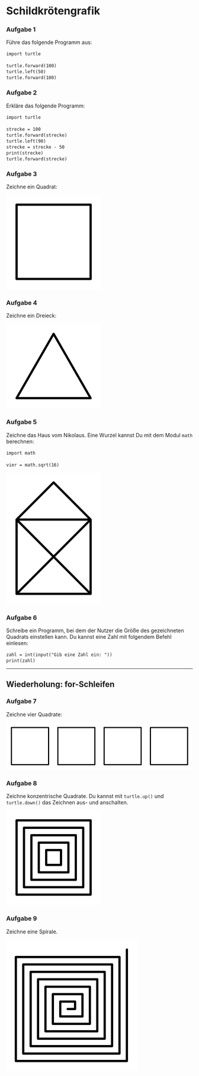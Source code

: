 
# Schildkrötengrafik

### Aufgabe 1

Führe das folgende Programm aus:

    import turtle

    turtle.forward(100)
    turtle.left(50)
    turtle.forward(100)


### Aufgabe 2

Erkläre das folgende Programm:

    import turtle

    strecke = 100
    turtle.forward(strecke)
    turtle.left(90)
    strecke = strecke - 50
    print(strecke)
    turtle.forward(strecke)


### Aufgabe 3

Zeichne ein Quadrat:

![](../images/square.svg)


### Aufgabe 4

Zeichne ein Dreieck:

![](../images/triangle.svg)


### Aufgabe 5

Zeichne das Haus vom Nikolaus. Eine Wurzel kannst Du mit dem Modul `math` berechnen:

    import math

    vier = math.sqrt(16)

![](../images/nikohaus.svg)

### Aufgabe 6

Schreibe ein Programm, bei dem der Nutzer die Größe des gezeichneten Quadrats einstellen kann. Du kannst eine Zahl mit folgendem Befehl einlesen:

    zahl = int(input("Gib eine Zahl ein: "))
    print(zahl)

----

## Wiederholung: for-Schleifen

### Aufgabe 7

Zeichne vier Quadrate:

![](../images/four_squares.svg)


### Aufgabe 8

Zeichne konzentrische Quadrate. Du kannst mit `turtle.up()` und `turtle.down()` das Zeichnen aus- und anschalten.

![](../images/concentric.svg)

### Aufgabe 9

Zeichne eine Spirale.

![](../images/square_spiral.svg)

